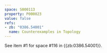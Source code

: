 ```yaml
---
space: S000113
property: P000023
value: false
refs:
- zb: "0386.54001"
  name: Counterexamples in Topology
---
```


See item #1 for space #116 in {{zb:0386.54001}}.
